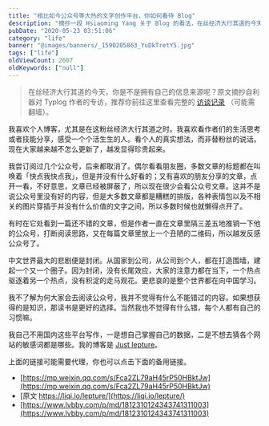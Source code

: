 ```yaml
---
title: "相比如今公众号等大热的文字创作平台，你如何看待 Blog"
description: "摘抄一段 Hsiaoming Yang 关于 Blog 的看法，在丝经济大行其道的今天，你是不是拥有自己的信息来源呢？"
pubDate: "2020-05-23 03:51:06"
category: "life"
banner: "@images/banners/_1590205863_YuDkTretY5.jpg"
tags: ["life"]
oldViewCount: 2607
oldKeywords: ["null"]
---
```


> 在丝经济大行其道的今天，你是不是拥有自己的信息来源呢？原文摘抄自利器对 Typlog 作者的专访，推荐你前往这里查看完整的 [访谈记录](https://liqi.io/lepture/) （可能需翻墙）。
> 

我喜欢个人博客，尤其是在这粉丝经济大行其道之时。我喜欢看作者们的生活思考或者技能分享，感受一个个活生生的人。看个人的真实想法，而非替粉丝的说话。现在大家越来越不怎么更新了，越发显得珍贵起来。

我尝订阅过几个公众号，后来都取消了。偶尔看看朋友圈，多数文章的标题都在叫唤着「快点我快点我」，但是并没有什么好看的；又有喜欢的朋友分享的文章，点开一看，不好意思，文章已经被屏蔽了，所以现在很少会看公众号文章。这并不是说公众号里没有好的内容，但是大多数文章都是糟糕的排版，各种表情包以及不相关的图片穿插于并没有什么价值的文字之间，所以多数时候也就懒得点开了。

有时在它处看到一篇还不错的文章，但是作者一直在文章里隔三差五地推销一下他的公众号，打断阅读思路，又在每篇文章里放上一个丑陋的二维码，所以越发反感公众号了。

中文世界最大的悲剧便是封闭。从国家到公司，从公司到个人，都在打造围墙，建起一个又一个圈子。因为封闭，没有长尾效应，大家的注意力都在当下，一个热点驱逐着另一个热点，没有积淀的走马观花。更悲哀的是整个世界都在向中国学习。

我不了解为何大家会去阅读公众号，我并不觉得有什么不能错过的内容。如果想获得的是知识，那读书是更好的选择。当然我也不觉得有什么错，每个人都有自己的习惯嘛。

我自己不用国内这些平台写作，一是想自己掌握自己的数据，二是不想去猜各个网站的敏感词都是哪些。我的博客是 [Just lepture](https://lepture.com/)。

上面的链接可能需要代理，你也可以点击下面的备用链接。

* [https://mp.weixin.qq.com/s/Fca2ZL79aH45rP50HBktJw](https://mp.weixin.qq.com/s/Fca2ZL79aH45rP50HBktJw)
* [原文 https://liqi.io/lepture/](https://liqi.io/lepture/)
* [https://www.lvbby.com/p/md/1812310124343741311003](https://www.lvbby.com/p/md/1812310124343741311003)
